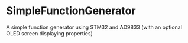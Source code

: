 # SimpleFunctionGenerator
A simple function generator using STM32 and AD9833 (with an optional OLED screen displaying properties)
